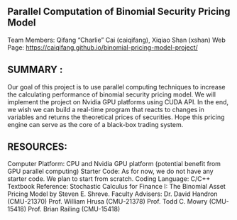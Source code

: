 ## Parallel Computation of Binomial Security Pricing Model
Team Members: Qifang “Charlie” Cai (caiqifang), Xiqiao Shan (xshan) 
Web Page: https://caiqifang.github.io/binomial-pricing-model-project/

## SUMMARY :
Our goal of this project is to use parallel computing techniques to increase the calculating performance of binomial security pricing model. We will implement the project on Nvidia GPU platforms using CUDA API. In the end, we wish we can build a real-time program that reacts to changes in variables and returns the theoretical prices of securities. Hope this pricing engine can serve as the core of a black-box trading system.

## RESOURCES:
Computer Platform:
CPU and Nvidia GPU platform (potential benefit from GPU parallel computing)
Starter Code:
As for now, we do not have any starter code. We plan to start from scratch.
Coding Language:
C/C++
Textbook Reference:
Stochastic Calculus for Finance I: The Binomial Asset Pricing Model by Steven E. Shreve. Faculty Advisers:
Dr. David Handron (CMU-21370)
Prof. William Hrusa (CMU-21378)
Prof. Todd C. Mowry (CMU-15418)
Prof. Brian Railing (CMU-15418)
